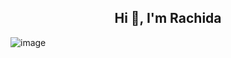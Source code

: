 
<h2 align="center">Hi 👋, I'm Rachida </h2>



![image](https://thumbs.dreamstime.com/b/vector-illustration-kid-computer-eps-vector-illustration-kid-computer-122338143.jpg)

